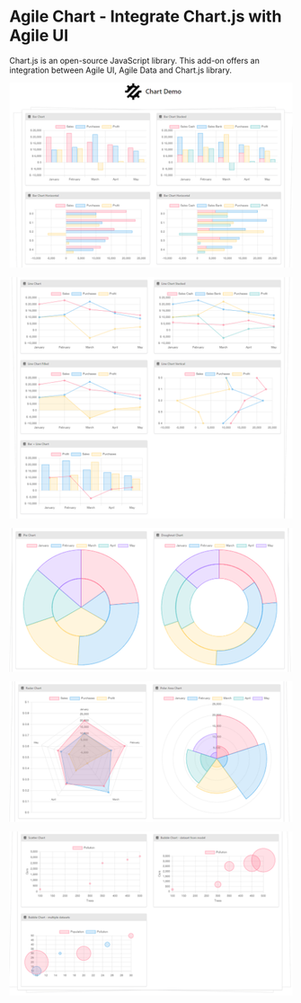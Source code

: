 # Agile Chart - Integrate Chart.js with Agile UI

Chart.js is an open-source JavaScript library. This add-on
offers an integration between Agile UI, Agile Data and
Chart.js library.

![demo](docs/demo1.png)

![demo](docs/demo2.png)

![demo](docs/demo3.png)

![demo](docs/demo4.png)

![demo](docs/demo5.png)
